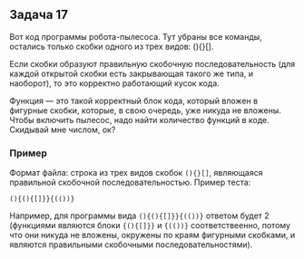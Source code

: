 ## Задача 17

Вот код программы робота-пылесоса. Тут убраны все команды, остались только скобки одного из трех видов: (){}[].

Если скобки образуют правильную скобочную последовательность (для каждой открытой скобки есть закрывающая такого же типа, и наоборот), то это корректно работающий кусок кода.

Функция — это такой корректный блок кода, который вложен в фигурные скобки, которые, в свою очередь, уже никуда не вложены. Чтобы включить пылесос, надо найти количество функций в коде. Скидывай мне числом, ок?

### Пример

Формат файла: строка из трех видов скобок `(){}[]`, являющаяся правильной скобочной последовательностью. Пример теста:

```
(){(){[]}}{(())}
```

Например, для программы вида `(){(){[]}}{(())}` ответом будет 2 (функциями являются блоки `{(){[]}}` и `{(())}` соответствеенно, потому что они никуда не вложены, окружены по краям фигурными скобками, и являются правильными скобочными последовательностями).
